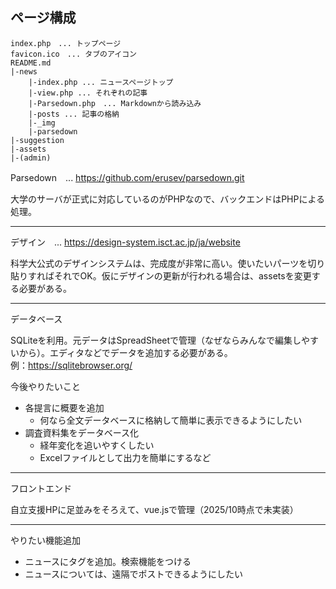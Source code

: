 ## ページ構成
```
index.php　... トップページ
favicon.ico　... タブのアイコン
README.md
|-news
    |-index.php ... ニュースページトップ
    |-view.php ... それぞれの記事
    |-Parsedown.php　... Markdownから読み込み
    |-posts ... 記事の格納
    |-_img
    |-parsedown
|-suggestion
|-assets
|-(admin)
```
Parsedown　... https://github.com/erusev/parsedown.git

大学のサーバが正式に対応しているのがPHPなので、バックエンドはPHPによる処理。

---
デザイン　... https://design-system.isct.ac.jp/ja/website

科学大公式のデザインシステムは、完成度が非常に高い。使いたいパーツを切り貼りすればそれでOK。仮にデザインの更新が行われる場合は、assetsを変更する必要がある。

---
データベース

SQLiteを利用。元データはSpreadSheetで管理（なぜならみんなで編集しやすいから）。エディタなどでデータを追加する必要がある。
<br>例：https://sqlitebrowser.org/

今後やりたいこと
- 各提言に概要を追加
    - 何なら全文データベースに格納して簡単に表示できるようにしたい
- 調査資料集をデータベース化
    - 経年変化を追いやすくしたい
    - Excelファイルとして出力を簡単にするなど

---
フロントエンド

自立支援HPに足並みをそろえて、vue.jsで管理（2025/10時点で未実装）

---
やりたい機能追加
- ニュースにタグを追加。検索機能をつける
- ニュースについては、遠隔でポストできるようにしたい